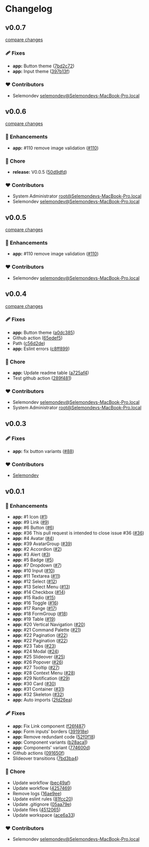# Changelog


## v0.0.7

[compare changes](https://github.com/selemondev/nuxt-ui-vue/compare/v0.0.9-beta.0...v0.0.7)

### 🩹 Fixes

- **app:** Button theme ([7bd2c72](https://github.com/selemondev/nuxt-ui-vue/commit/7bd2c72))
- **app:** Input theme ([397b13f](https://github.com/selemondev/nuxt-ui-vue/commit/397b13f))

### ❤️ Contributors

- Selemondev <selemondev@Selemondevs-MacBook-Pro.local>

## v0.0.6

[compare changes](https://github.com/selemondev/nuxt-ui-vue/compare/v0.0.5...v0.0.6)

### 🚀 Enhancements

- **app:** #110 remove image validation ([#110](https://github.com/selemondev/nuxt-ui-vue/issues/110))

### 🏡 Chore

- **release:** V0.0.5 ([50d9dfd](https://github.com/selemondev/nuxt-ui-vue/commit/50d9dfd))

### ❤️ Contributors

- System Administrator <root@Selemondevs-MacBook-Pro.local>
- Selemondev <selemondev@Selemondevs-MacBook-Pro.local>

## v0.0.5

[compare changes](https://github.com/selemondev/nuxt-ui-vue/compare/v0.0.5...v0.0.5)

### 🚀 Enhancements

- **app:** #110 remove image validation ([#110](https://github.com/selemondev/nuxt-ui-vue/issues/110))

### ❤️ Contributors

- Selemondev <selemondev@Selemondevs-MacBook-Pro.local>

## v0.0.4

[compare changes](https://github.com/selemondev/nuxtlabs-ui-vue/compare/v0.1.7...v0.0.4)

### 🩹 Fixes

- **app:** Button theme ([a0dc385](https://github.com/selemondev/nuxtlabs-ui-vue/commit/a0dc385))
- Github action ([65edef5](https://github.com/selemondev/nuxtlabs-ui-vue/commit/65edef5))
- Path ([c56d2de](https://github.com/selemondev/nuxtlabs-ui-vue/commit/c56d2de))
- **app:** Eslint errors ([c8ff899](https://github.com/selemondev/nuxtlabs-ui-vue/commit/c8ff899))

### 🏡 Chore

- **app:** Update readme table ([a725af4](https://github.com/selemondev/nuxtlabs-ui-vue/commit/a725af4))
- Test github action ([289f481](https://github.com/selemondev/nuxtlabs-ui-vue/commit/289f481))

### ❤️  Contributors

- Selemondev <selemondev@Selemondevs-MacBook-Pro.local>
- System Administrator <root@Selemondevs-MacBook-Pro.local>

## v0.0.3

### 🩹 Fixes

- **app:** fix button variants ([#88](https://github.com/selemondev/nuxtlabs-ui-vue/pull/88))

### ❤️  Contributors

- [Selemondev](https://github.com/selemondev)

## v0.0.1


### 🚀 Enhancements

- **app:** #1 Icon ([#1](https://github.com/selemondev/nuxtlabs-ui-vue/issues/1))
- **app:** #9 Link ([#9](https://github.com/selemondev/nuxtlabs-ui-vue/issues/9))
- **app:** #6 Button ([#6](https://github.com/selemondev/nuxtlabs-ui-vue/issues/6))
- **app:** #36 This pull request is intended to close issue #36 ([#36](https://github.com/selemondev/nuxtlabs-ui-vue/issues/36))
- **app:** #4 Avatar ([#4](https://github.com/selemondev/nuxtlabs-ui-vue/issues/4))
- **app:** #39 AvatarGroup ([#39](https://github.com/selemondev/nuxtlabs-ui-vue/issues/39))
- **app:** #2 Accordion ([#2](https://github.com/selemondev/nuxtlabs-ui-vue/issues/2))
- **app:** #3 Alert ([#3](https://github.com/selemondev/nuxtlabs-ui-vue/issues/3))
- **app:** #5 Badge ([#5](https://github.com/selemondev/nuxtlabs-ui-vue/issues/5))
- **app:** #7 Dropdown ([#7](https://github.com/selemondev/nuxtlabs-ui-vue/issues/7))
- **app:** #10 Input ([#10](https://github.com/selemondev/nuxtlabs-ui-vue/issues/10))
- **app:** #11 Textarea ([#11](https://github.com/selemondev/nuxtlabs-ui-vue/issues/11))
- **app:** #12 Select ([#12](https://github.com/selemondev/nuxtlabs-ui-vue/issues/12))
- **app:** #13 Select Menu ([#13](https://github.com/selemondev/nuxtlabs-ui-vue/issues/13))
- **app:** #14 Checkbox ([#14](https://github.com/selemondev/nuxtlabs-ui-vue/issues/14))
- **app:** #15 Radio ([#15](https://github.com/selemondev/nuxtlabs-ui-vue/issues/15))
- **app:** #16 Toggle ([#16](https://github.com/selemondev/nuxtlabs-ui-vue/issues/16))
- **app:** #17 Range ([#17](https://github.com/selemondev/nuxtlabs-ui-vue/issues/17))
- **app:** #18 FormGroup ([#18](https://github.com/selemondev/nuxtlabs-ui-vue/issues/18))
- **app:** #19 Table ([#19](https://github.com/selemondev/nuxtlabs-ui-vue/issues/19))
- **app:** #20 Vertical Navigation ([#20](https://github.com/selemondev/nuxtlabs-ui-vue/issues/20))
- **app:** #21 Command Palette ([#21](https://github.com/selemondev/nuxtlabs-ui-vue/issues/21))
- **app:** #22 Pagination ([#22](https://github.com/selemondev/nuxtlabs-ui-vue/issues/22))
- **app:** #22 Pagination ([#22](https://github.com/selemondev/nuxtlabs-ui-vue/issues/22))
- **app:** #23 Tabs ([#23](https://github.com/selemondev/nuxtlabs-ui-vue/issues/23))
- **app:** #24 Modal ([#24](https://github.com/selemondev/nuxtlabs-ui-vue/issues/24))
- **app:** #25 Slideover ([#25](https://github.com/selemondev/nuxtlabs-ui-vue/issues/25))
- **app:** #26 Popover ([#26](https://github.com/selemondev/nuxtlabs-ui-vue/issues/26))
- **app:** #27 Tooltip ([#27](https://github.com/selemondev/nuxtlabs-ui-vue/issues/27))
- **app:** #28 Context Menu ([#28](https://github.com/selemondev/nuxtlabs-ui-vue/issues/28))
- **app:** #29 Notification ([#29](https://github.com/selemondev/nuxtlabs-ui-vue/issues/29))
- **app:** #30 Card ([#30](https://github.com/selemondev/nuxtlabs-ui-vue/issues/30))
- **app:** #31 Container ([#31](https://github.com/selemondev/nuxtlabs-ui-vue/issues/31))
- **app:** #32 Skeleton ([#32](https://github.com/selemondev/nuxtlabs-ui-vue/issues/32))
- **app:** Auto imports ([2fd26ea](https://github.com/selemondev/nuxtlabs-ui-vue/commit/2fd26ea))

### 🩹 Fixes

- **app:** Fix Link component ([f26f487](https://github.com/selemondev/nuxtlabs-ui-vue/commit/f26f487))
- **app:** Form inputs' borders ([391918e](https://github.com/selemondev/nuxtlabs-ui-vue/commit/391918e))
- **app:** Remove redundant code ([52f0f18](https://github.com/selemondev/nuxtlabs-ui-vue/commit/52f0f18))
- **app:** Component variants ([b28aca1](https://github.com/selemondev/nuxtlabs-ui-vue/commit/b28aca1))
- **app:** Components' variant ([774600d](https://github.com/selemondev/nuxtlabs-ui-vue/commit/774600d))
- Github actions ([091650f](https://github.com/selemondev/nuxtlabs-ui-vue/commit/091650f))
- Slideover transitions ([7bd3ba4](https://github.com/selemondev/nuxtlabs-ui-vue/commit/7bd3ba4))

### 🏡 Chore

- Update workflow ([bec49af](https://github.com/selemondev/nuxtlabs-ui-vue/commit/bec49af))
- Update workflow ([4257469](https://github.com/selemondev/nuxtlabs-ui-vue/commit/4257469))
- Remove logs ([16ae9ee](https://github.com/selemondev/nuxtlabs-ui-vue/commit/16ae9ee))
- Update eslint rules ([81fcc20](https://github.com/selemondev/nuxtlabs-ui-vue/commit/81fcc20))
- Update .gitignore ([05aa79e](https://github.com/selemondev/nuxtlabs-ui-vue/commit/05aa79e))
- Update files ([4512065](https://github.com/selemondev/nuxtlabs-ui-vue/commit/4512065))
- Update workspace ([ace6a33](https://github.com/selemondev/nuxtlabs-ui-vue/commit/ace6a33))

### ❤️  Contributors

- Selemondev <selemondev@Selemondevs-MacBook-Pro.local>

